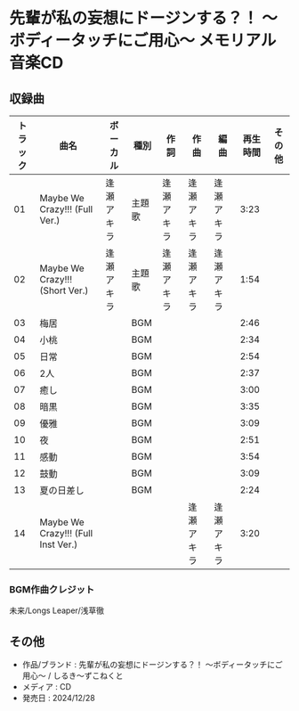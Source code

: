 # 先輩が私の妄想にドージンする？！ ～ボディータッチにご用心～ メモリアル音楽CD

## 収録曲

| トラック | 曲名 | ボーカル | 種別 | 作詞 | 作曲 | 編曲 | 再生時間 | その他 |
|---|---|---|---|---|---|---|---|---|
| 01 | Maybe We Crazy!!! (Full Ver.) | 逢瀬アキラ | 主題歌 | 逢瀬アキラ | 逢瀬アキラ | 逢瀬アキラ | 3:23 |  |
| 02 | Maybe We Crazy!!! (Short Ver.) | 逢瀬アキラ | 主題歌 | 逢瀬アキラ | 逢瀬アキラ | 逢瀬アキラ | 1:54 |  |
| 03 | 梅居 |  | BGM |  |  |  | 2:46 |  |
| 04 | 小桃 |  | BGM |  |  |  | 2:34 |  |
| 05 | 日常 |  | BGM |  |  |  | 2:54 |  |
| 06 | 2人 |  | BGM |  |  |  | 2:37 |  |
| 07 | 癒し |  | BGM |  |  |  | 3:00 |  |
| 08 | 暗黒 |  | BGM |  |  |  | 3:35 |  |
| 09 | 優雅 |  | BGM |  |  |  | 3:09 |  |
| 10 | 夜 |  | BGM |  |  |  | 2:51 |  |
| 11 | 感動 |  | BGM |  |  |  | 3:54 |  |
| 12 | 鼓動 |  | BGM |  |  |  | 3:09 |  |
| 13 | 夏の日差し |  | BGM |  |  |  | 2:24 |  |
| 14 | Maybe We Crazy!!! (Full Inst Ver.) |  |  |  | 逢瀬アキラ | 逢瀬アキラ | 3:20 |  |

### BGM作曲クレジット

未来/Longs Leaper/浅草徹

## その他

- 作品/ブランド : 先輩が私の妄想にドージンする？！ ～ボディータッチにご用心～ / しるき～ずこねくと
- メディア : CD
- 発売日 : 2024/12/28